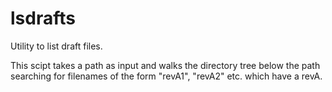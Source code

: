 # lsdrafts

Utility to list draft files.

This scipt takes a path as input and walks the directory tree below the path
searching for filenames of the form "revA1", "revA2" etc. which have a revA.
